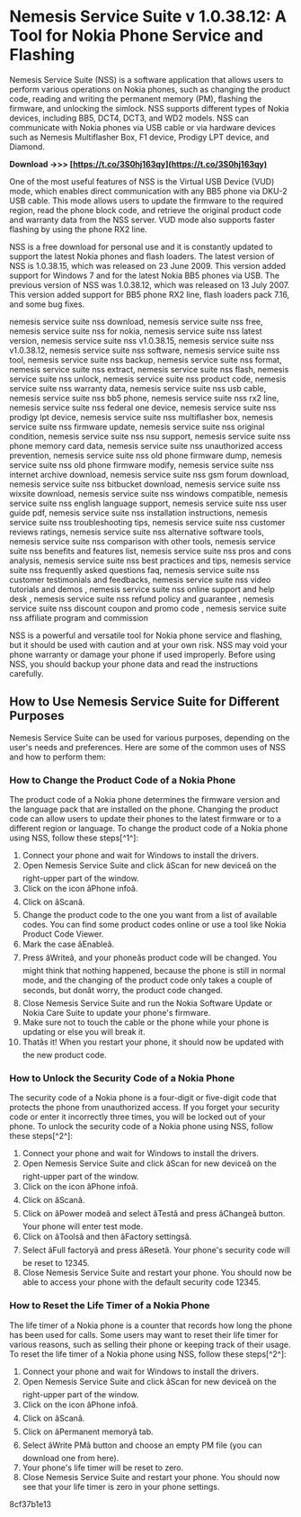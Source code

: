 
 
# Nemesis Service Suite v 1.0.38.12: A Tool for Nokia Phone Service and Flashing
 
Nemesis Service Suite (NSS) is a software application that allows users to perform various operations on Nokia phones, such as changing the product code, reading and writing the permanent memory (PM), flashing the firmware, and unlocking the simlock. NSS supports different types of Nokia devices, including BB5, DCT4, DCT3, and WD2 models. NSS can communicate with Nokia phones via USB cable or via hardware devices such as Nemesis Multiflasher Box, F1 device, Prodigy LPT device, and Diamond.
 
**Download ->>> [https://t.co/3S0hj163qy](https://t.co/3S0hj163qy)**


 
One of the most useful features of NSS is the Virtual USB Device (VUD) mode, which enables direct communication with any BB5 phone via DKU-2 USB cable. This mode allows users to update the firmware to the required region, read the phone block code, and retrieve the original product code and warranty data from the NSS server. VUD mode also supports faster flashing by using the phone RX2 line.
 
NSS is a free download for personal use and it is constantly updated to support the latest Nokia phones and flash loaders. The latest version of NSS is 1.0.38.15, which was released on 23 June 2009. This version added support for Windows 7 and for the latest Nokia BB5 phones via USB. The previous version of NSS was 1.0.38.12, which was released on 13 July 2007. This version added support for BB5 phone RX2 line, flash loaders pack 7.16, and some bug fixes.
 
nemesis service suite nss download,  nemesis service suite nss free,  nemesis service suite nss for nokia,  nemesis service suite nss latest version,  nemesis service suite nss v1.0.38.15,  nemesis service suite nss v1.0.38.12,  nemesis service suite nss software,  nemesis service suite nss tool,  nemesis service suite nss backup,  nemesis service suite nss format,  nemesis service suite nss extract,  nemesis service suite nss flash,  nemesis service suite nss unlock,  nemesis service suite nss product code,  nemesis service suite nss warranty data,  nemesis service suite nss usb cable,  nemesis service suite nss bb5 phone,  nemesis service suite nss rx2 line,  nemesis service suite nss federal one device,  nemesis service suite nss prodigy lpt device,  nemesis service suite nss multiflasher box,  nemesis service suite nss firmware update,  nemesis service suite nss original condition,  nemesis service suite nss nsu support,  nemesis service suite nss phone memory card data,  nemesis service suite nss unauthorized access prevention,  nemesis service suite nss old phone firmware dump,  nemesis service suite nss old phone firmware modify,  nemesis service suite nss internet archive download,  nemesis service suite nss gsm forum download,  nemesis service suite nss bitbucket download,  nemesis service suite nss wixsite download,  nemesis service suite nss windows compatible,  nemesis service suite nss english language support,  nemesis service suite nss user guide pdf,  nemesis service suite nss installation instructions,  nemesis service suite nss troubleshooting tips,  nemesis service suite nss customer reviews ratings,  nemesis service suite nss alternative software tools,  nemesis service suite nss comparison with other tools,  nemesis service suite nss benefits and features list,  nemesis service suite nss pros and cons analysis,  nemesis service suite nss best practices and tips,  nemesis service suite nss frequently asked questions faq,  nemesis service suite nss customer testimonials and feedbacks,  nemesis service suite nss video tutorials and demos ,  nemesis service suite nss online support and help desk ,  nemesis service suite nss refund policy and guarantee ,  nemesis service suite nss discount coupon and promo code ,  nemesis service suite nss affiliate program and commission
 
NSS is a powerful and versatile tool for Nokia phone service and flashing, but it should be used with caution and at your own risk. NSS may void your phone warranty or damage your phone if used improperly. Before using NSS, you should backup your phone data and read the instructions carefully.

## How to Use Nemesis Service Suite for Different Purposes
 
Nemesis Service Suite can be used for various purposes, depending on the user's needs and preferences. Here are some of the common uses of NSS and how to perform them:
 
### How to Change the Product Code of a Nokia Phone
 
The product code of a Nokia phone determines the firmware version and the language pack that are installed on the phone. Changing the product code can allow users to update their phones to the latest firmware or to a different region or language. To change the product code of a Nokia phone using NSS, follow these steps[^1^]:
 
1. Connect your phone and wait for Windows to install the drivers.
2. Open Nemesis Service Suite and click âScan for new deviceâ on the right-upper part of the window.
3. Click on the icon âPhone infoâ.
4. Click on âScanâ.
5. Change the product code to the one you want from a list of available codes. You can find some product codes online or use a tool like Nokia Product Code Viewer.
6. Mark the case âEnableâ.
7. Press âWriteâ, and your phoneâs product code will be changed. You might think that nothing happened, because the phone is still in normal mode, and the changing of the product code only takes a couple of seconds, but donât worry, the product code changed.
8. Close Nemesis Service Suite and run the Nokia Software Update or Nokia Care Suite to update your phone's firmware.
9. Make sure not to touch the cable or the phone while your phone is updating or else you will break it.
10. Thatâs it! When you restart your phone, it should now be updated with the new product code.

### How to Unlock the Security Code of a Nokia Phone
 
The security code of a Nokia phone is a four-digit or five-digit code that protects the phone from unauthorized access. If you forget your security code or enter it incorrectly three times, you will be locked out of your phone. To unlock the security code of a Nokia phone using NSS, follow these steps[^2^]:

1. Connect your phone and wait for Windows to install the drivers.
2. Open Nemesis Service Suite and click âScan for new deviceâ on the right-upper part of the window.
3. Click on the icon âPhone infoâ.
4. Click on âScanâ.
5. Click on âPower modeâ and select âTestâ and press âChangeâ button. Your phone will enter test mode.
6. Click on âToolsâ and then âFactory settingsâ.
7. Select âFull factoryâ and press âResetâ. Your phone's security code will be reset to 12345.
8. Close Nemesis Service Suite and restart your phone. You should now be able to access your phone with the default security code 12345.

### How to Reset the Life Timer of a Nokia Phone
 
The life timer of a Nokia phone is a counter that records how long the phone has been used for calls. Some users may want to reset their life timer for various reasons, such as selling their phone or keeping track of their usage. To reset the life timer of a Nokia phone using NSS, follow these steps[^2^]:

1. Connect your phone and wait for Windows to install the drivers.
2. Open Nemesis Service Suite and click âScan for new deviceâ on the right-upper part of the window.
3. Click on the icon âPhone infoâ.
4. Click on âScanâ.
5. Click on âPermanent memoryâ tab.
6. Select âWrite PMâ button and choose an empty PM file (you can download one from here).
7. Your phone's life timer will be reset to zero.
8. Close Nemesis Service Suite and restart your phone. You should now see that your life timer is zero in your phone settings.

 8cf37b1e13
 

